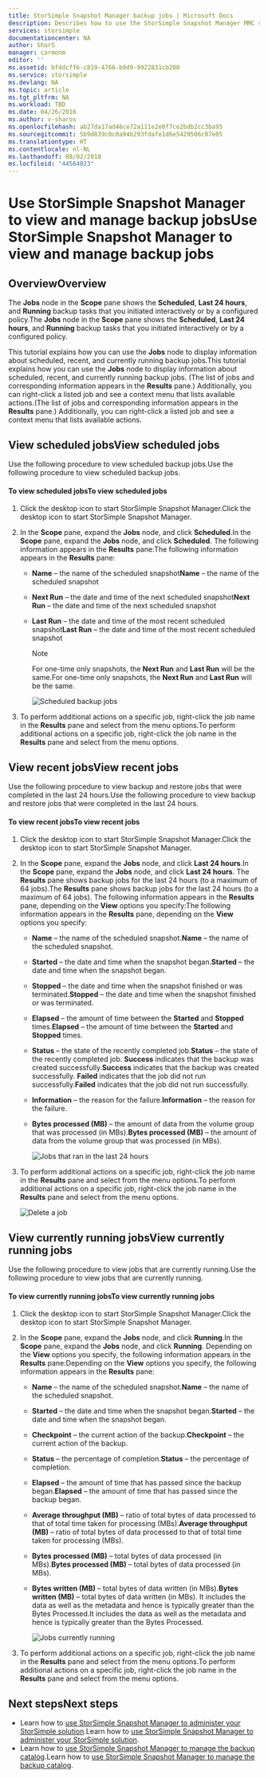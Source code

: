 ```yaml
---
title: StorSimple Snapshot Manager backup jobs | Microsoft Docs
description: Describes how to use the StorSimple Snapshot Manager MMC snap-in to view and manage scheduled, currently running, and completed backup jobs.
services: storsimple
documentationcenter: NA
author: SharS
manager: carmonm
editor: ''
ms.assetid: bf4dcff6-c819-4766-b9d9-9922831cb200
ms.service: storsimple
ms.devlang: NA
ms.topic: article
ms.tgt_pltfrm: NA
ms.workload: TBD
ms.date: 04/26/2016
ms.author: v-sharos
ms.openlocfilehash: ab27da17ad46ce72a111e2e0f7ce2bdb2cc3ba95
ms.sourcegitcommit: 5b9d839c0c0a94b293fdafe1d6e5429506c07e05
ms.translationtype: HT
ms.contentlocale: nl-NL
ms.lasthandoff: 08/02/2018
ms.locfileid: "44564023"
---
```

# <a name="use-storsimple-snapshot-manager-to-view-and-manage-backup-jobs"></a><span data-ttu-id="3bccd-103">Use StorSimple Snapshot Manager to view and manage backup jobs</span><span class="sxs-lookup"><span data-stu-id="3bccd-103">Use StorSimple Snapshot Manager to view and manage backup jobs</span></span>
## <a name="overview"></a><span data-ttu-id="3bccd-104">Overview</span><span class="sxs-lookup"><span data-stu-id="3bccd-104">Overview</span></span>
<span data-ttu-id="3bccd-105">The **Jobs** node in the **Scope** pane shows the **Scheduled**, **Last 24 hours**, and **Running** backup tasks that you initiated interactively or by a configured policy.</span><span class="sxs-lookup"><span data-stu-id="3bccd-105">The **Jobs** node in the **Scope** pane shows the **Scheduled**, **Last 24 hours**, and **Running** backup tasks that you initiated interactively or by a configured policy.</span></span> 

<span data-ttu-id="3bccd-106">This tutorial explains how you can use the **Jobs** node to display information about scheduled, recent, and currently running backup jobs.</span><span class="sxs-lookup"><span data-stu-id="3bccd-106">This tutorial explains how you can use the **Jobs** node to display information about scheduled, recent, and currently running backup jobs.</span></span> <span data-ttu-id="3bccd-107">(The list of jobs and corresponding information appears in the **Results** pane.) Additionally, you can right-click a listed job and see a context menu that lists available actions.</span><span class="sxs-lookup"><span data-stu-id="3bccd-107">(The list of jobs and corresponding information appears in the **Results** pane.) Additionally, you can right-click a listed job and see a context menu that lists available actions.</span></span>

## <a name="view-scheduled-jobs"></a><span data-ttu-id="3bccd-108">View scheduled jobs</span><span class="sxs-lookup"><span data-stu-id="3bccd-108">View scheduled jobs</span></span>
<span data-ttu-id="3bccd-109">Use the following procedure to view scheduled backup jobs.</span><span class="sxs-lookup"><span data-stu-id="3bccd-109">Use the following procedure to view scheduled backup jobs.</span></span>

#### <a name="to-view-scheduled-jobs"></a><span data-ttu-id="3bccd-110">To view scheduled jobs</span><span class="sxs-lookup"><span data-stu-id="3bccd-110">To view scheduled jobs</span></span>
1. <span data-ttu-id="3bccd-111">Click the desktop icon to start StorSimple Snapshot Manager.</span><span class="sxs-lookup"><span data-stu-id="3bccd-111">Click the desktop icon to start StorSimple Snapshot Manager.</span></span> 
2. <span data-ttu-id="3bccd-112">In the **Scope** pane, expand the **Jobs** node, and click **Scheduled**.</span><span class="sxs-lookup"><span data-stu-id="3bccd-112">In the **Scope** pane, expand the **Jobs** node, and click **Scheduled**.</span></span> <span data-ttu-id="3bccd-113">The following information appears in the **Results** pane:</span><span class="sxs-lookup"><span data-stu-id="3bccd-113">The following information appears in the **Results** pane:</span></span>
   
   * <span data-ttu-id="3bccd-114">**Name** – the name of the scheduled snapshot</span><span class="sxs-lookup"><span data-stu-id="3bccd-114">**Name** – the name of the scheduled snapshot</span></span>
   * <span data-ttu-id="3bccd-115">**Next Run** – the date and time of the next scheduled snapshot</span><span class="sxs-lookup"><span data-stu-id="3bccd-115">**Next Run** – the date and time of the next scheduled snapshot</span></span>
   * <span data-ttu-id="3bccd-116">**Last Run** – the date and time of the most recent scheduled snapshot</span><span class="sxs-lookup"><span data-stu-id="3bccd-116">**Last Run** – the date and time of the most recent scheduled snapshot</span></span>
     
     > [!NOTE]
     > <span data-ttu-id="3bccd-117">For one-time only snapshots, the **Next Run** and **Last Run** will be the same.</span><span class="sxs-lookup"><span data-stu-id="3bccd-117">For one-time only snapshots, the **Next Run** and **Last Run** will be the same.</span></span> 
     > 
     > 
     
     ![Scheduled backup jobs](https://docstestmedia1.blob.core.windows.net/azure-media/articles/storsimple/media/storsimple-snapshot-manager-manage-backup-jobs/HCS_SSM_Jobs_scheduled.png) 
3. <span data-ttu-id="3bccd-119">To perform additional actions on a specific job, right-click the job name in the **Results** pane and select from the menu options.</span><span class="sxs-lookup"><span data-stu-id="3bccd-119">To perform additional actions on a specific job, right-click the job name in the **Results** pane and select from the menu options.</span></span>

## <a name="view-recent-jobs"></a><span data-ttu-id="3bccd-120">View recent jobs</span><span class="sxs-lookup"><span data-stu-id="3bccd-120">View recent jobs</span></span>
<span data-ttu-id="3bccd-121">Use the following procedure to view backup and restore jobs that were completed in the last 24 hours.</span><span class="sxs-lookup"><span data-stu-id="3bccd-121">Use the following procedure to view backup and restore jobs that were completed in the last 24 hours.</span></span>

#### <a name="to-view-recent-jobs"></a><span data-ttu-id="3bccd-122">To view recent jobs</span><span class="sxs-lookup"><span data-stu-id="3bccd-122">To view recent jobs</span></span>
1. <span data-ttu-id="3bccd-123">Click the desktop icon to start StorSimple Snapshot Manager.</span><span class="sxs-lookup"><span data-stu-id="3bccd-123">Click the desktop icon to start StorSimple Snapshot Manager.</span></span>
2. <span data-ttu-id="3bccd-124">In the **Scope** pane, expand the **Jobs** node, and click **Last 24 hours**.</span><span class="sxs-lookup"><span data-stu-id="3bccd-124">In the **Scope** pane, expand the **Jobs** node, and click **Last 24 hours**.</span></span> <span data-ttu-id="3bccd-125">The **Results** pane shows backup jobs for the last 24 hours (to a maximum of 64 jobs).</span><span class="sxs-lookup"><span data-stu-id="3bccd-125">The **Results** pane shows backup jobs for the last 24 hours (to a maximum of 64 jobs).</span></span> <span data-ttu-id="3bccd-126">The following information appears in the **Results** pane, depending on the **View** options you specify:</span><span class="sxs-lookup"><span data-stu-id="3bccd-126">The following information appears in the **Results** pane, depending on the **View** options you specify:</span></span>
   
   * <span data-ttu-id="3bccd-127">**Name** – the name of the scheduled snapshot.</span><span class="sxs-lookup"><span data-stu-id="3bccd-127">**Name** – the name of the scheduled snapshot.</span></span>
   * <span data-ttu-id="3bccd-128">**Started** – the date and time when the snapshot began.</span><span class="sxs-lookup"><span data-stu-id="3bccd-128">**Started** – the date and time when the snapshot began.</span></span>
   * <span data-ttu-id="3bccd-129">**Stopped** – the date and time when the snapshot finished or was terminated.</span><span class="sxs-lookup"><span data-stu-id="3bccd-129">**Stopped** – the date and time when the snapshot finished or was terminated.</span></span>
   * <span data-ttu-id="3bccd-130">**Elapsed** – the amount of time between the **Started** and **Stopped** times.</span><span class="sxs-lookup"><span data-stu-id="3bccd-130">**Elapsed** – the amount of time between the **Started** and **Stopped** times.</span></span>
   * <span data-ttu-id="3bccd-131">**Status** – the state of the recently completed job.</span><span class="sxs-lookup"><span data-stu-id="3bccd-131">**Status** – the state of the recently completed job.</span></span> <span data-ttu-id="3bccd-132">**Success** indicates that the backup was created successfully.</span><span class="sxs-lookup"><span data-stu-id="3bccd-132">**Success** indicates that the backup was created successfully.</span></span> <span data-ttu-id="3bccd-133">**Failed** indicates that the job did not run successfully.</span><span class="sxs-lookup"><span data-stu-id="3bccd-133">**Failed** indicates that the job did not run successfully.</span></span>
   * <span data-ttu-id="3bccd-134">**Information** – the reason for the failure.</span><span class="sxs-lookup"><span data-stu-id="3bccd-134">**Information** – the reason for the failure.</span></span>
   * <span data-ttu-id="3bccd-135">**Bytes processed (MB)** – the amount of data from the volume group that was processed (in MBs).</span><span class="sxs-lookup"><span data-stu-id="3bccd-135">**Bytes processed (MB)** – the amount of data from the volume group that was processed (in MBs).</span></span> 
     
     ![Jobs that ran in the last 24 hours](https://docstestmedia1.blob.core.windows.net/azure-media/articles/storsimple/media/storsimple-snapshot-manager-manage-backup-jobs/HCS_SSM_Jobs_Last_24_hours.png) 
3. <span data-ttu-id="3bccd-137">To perform additional actions on a specific job, right-click the job name in the **Results** pane and select from the menu options.</span><span class="sxs-lookup"><span data-stu-id="3bccd-137">To perform additional actions on a specific job, right-click the job name in the **Results** pane and select from the menu options.</span></span>
   
    ![Delete a job](https://docstestmedia1.blob.core.windows.net/azure-media/articles/storsimple/media/storsimple-snapshot-manager-manage-backup-catalog/HCS_SSM_Delete_backup.png) 

## <a name="view-currently-running-jobs"></a><span data-ttu-id="3bccd-139">View currently running jobs</span><span class="sxs-lookup"><span data-stu-id="3bccd-139">View currently running jobs</span></span>
<span data-ttu-id="3bccd-140">Use the following procedure to view jobs that are currently running.</span><span class="sxs-lookup"><span data-stu-id="3bccd-140">Use the following procedure to view jobs that are currently running.</span></span>

#### <a name="to-view-currently-running-jobs"></a><span data-ttu-id="3bccd-141">To view currently running jobs</span><span class="sxs-lookup"><span data-stu-id="3bccd-141">To view currently running jobs</span></span>
1. <span data-ttu-id="3bccd-142">Click the desktop icon to start StorSimple Snapshot Manager.</span><span class="sxs-lookup"><span data-stu-id="3bccd-142">Click the desktop icon to start StorSimple Snapshot Manager.</span></span>
2. <span data-ttu-id="3bccd-143">In the **Scope** pane, expand the **Jobs** node, and click **Running**.</span><span class="sxs-lookup"><span data-stu-id="3bccd-143">In the **Scope** pane, expand the **Jobs** node, and click **Running**.</span></span> <span data-ttu-id="3bccd-144">Depending on the **View** options you specify, the following information appears in the **Results** pane:</span><span class="sxs-lookup"><span data-stu-id="3bccd-144">Depending on the **View** options you specify, the following information appears in the **Results** pane:</span></span> 
   
   * <span data-ttu-id="3bccd-145">**Name** – the name of the scheduled snapshot.</span><span class="sxs-lookup"><span data-stu-id="3bccd-145">**Name** – the name of the scheduled snapshot.</span></span>
   * <span data-ttu-id="3bccd-146">**Started** – the date and time when the snapshot began.</span><span class="sxs-lookup"><span data-stu-id="3bccd-146">**Started** – the date and time when the snapshot began.</span></span>
   * <span data-ttu-id="3bccd-147">**Checkpoint** – the current action of the backup.</span><span class="sxs-lookup"><span data-stu-id="3bccd-147">**Checkpoint** – the current action of the backup.</span></span>
   * <span data-ttu-id="3bccd-148">**Status** – the percentage of completion.</span><span class="sxs-lookup"><span data-stu-id="3bccd-148">**Status** – the percentage of completion.</span></span>
   * <span data-ttu-id="3bccd-149">**Elapsed** – the amount of time that has passed since the backup began.</span><span class="sxs-lookup"><span data-stu-id="3bccd-149">**Elapsed** – the amount of time that has passed since the backup began.</span></span> 
   * <span data-ttu-id="3bccd-150">**Average throughput (MB)** – ratio of total bytes of data processed to that of total time taken for processing (MBs).</span><span class="sxs-lookup"><span data-stu-id="3bccd-150">**Average throughput (MB)** – ratio of total bytes of data processed to that of total time taken for processing (MBs).</span></span>
   * <span data-ttu-id="3bccd-151">**Bytes processed (MB)** – total bytes of data processed (in MBs).</span><span class="sxs-lookup"><span data-stu-id="3bccd-151">**Bytes processed (MB)** – total bytes of data processed (in MBs).</span></span>
   * <span data-ttu-id="3bccd-152">**Bytes written (MB)** – total bytes of data written (in MBs).</span><span class="sxs-lookup"><span data-stu-id="3bccd-152">**Bytes written (MB)** – total bytes of data written (in MBs).</span></span> <span data-ttu-id="3bccd-153">It includes the data as well as the metadata and hence is typically greater than the Bytes Processed.</span><span class="sxs-lookup"><span data-stu-id="3bccd-153">It includes the data as well as the metadata and hence is typically greater than the Bytes Processed.</span></span>
     
     ![Jobs currently running](https://docstestmedia1.blob.core.windows.net/azure-media/articles/storsimple/media/storsimple-snapshot-manager-manage-backup-jobs/HCS_SSM_Jobs_running.png)
3. <span data-ttu-id="3bccd-155">To perform additional actions on a specific job, right-click the job name in the **Results** pane and select from the menu options.</span><span class="sxs-lookup"><span data-stu-id="3bccd-155">To perform additional actions on a specific job, right-click the job name in the **Results** pane and select from the menu options.</span></span>

## <a name="next-steps"></a><span data-ttu-id="3bccd-156">Next steps</span><span class="sxs-lookup"><span data-stu-id="3bccd-156">Next steps</span></span>
* <span data-ttu-id="3bccd-157">Learn how to [use StorSimple Snapshot Manager to administer your StorSimple solution](storsimple-snapshot-manager-admin.md).</span><span class="sxs-lookup"><span data-stu-id="3bccd-157">Learn how to [use StorSimple Snapshot Manager to administer your StorSimple solution](storsimple-snapshot-manager-admin.md).</span></span>
* <span data-ttu-id="3bccd-158">Learn how to [use StorSimple Snapshot Manager to manage the backup catalog](storsimple-snapshot-manager-manage-backup-catalog.md).</span><span class="sxs-lookup"><span data-stu-id="3bccd-158">Learn how to [use StorSimple Snapshot Manager to manage the backup catalog](storsimple-snapshot-manager-manage-backup-catalog.md).</span></span>





